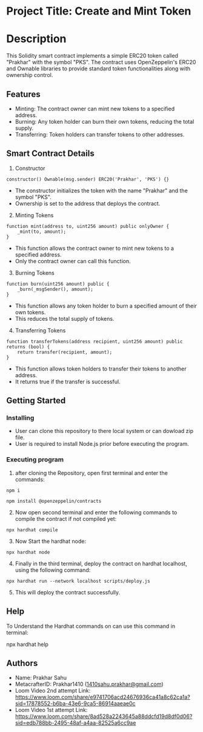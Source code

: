 # Project Title: Create and Mint Token

# Description
This Solidity smart contract implements a simple ERC20 token called "Prakhar" with the symbol "PKS". The contract uses OpenZeppelin's ERC20 and Ownable libraries to provide standard token functionalities along with ownership control.

## Features
* Minting: The contract owner can mint new tokens to a specified address.
* Burning: Any token holder can burn their own tokens, reducing the total supply.
* Transferring: Token holders can transfer tokens to other addresses.

## Smart Contract Details
1. Constructor
```shell 
constructor() Ownable(msg.sender) ERC20('Prakhar', 'PKS') {}
```
* The constructor initializes the token with the name "Prakhar" and the symbol "PKS".
* Ownership is set to the address that deploys the contract.
2. Minting Tokens
```shell
function mint(address to, uint256 amount) public onlyOwner {
    _mint(to, amount);
}
```
* This function allows the contract owner to mint new tokens to a specified address.
* Only the contract owner can call this function.
3. Burning Tokens
```shell
function burn(uint256 amount) public {
    _burn(_msgSender(), amount);
}
```
* This function allows any token holder to burn a specified amount of their own tokens.
* This reduces the total supply of tokens.
4. Transferring Tokens
```shell
function transferTokens(address recipient, uint256 amount) public returns (bool) {
    return transfer(recipient, amount);
}
```
* This function allows token holders to transfer their tokens to another address.
* It returns true if the transfer is successful.
     

## Getting Started

### Installing

* User can clone this repository to there local system or can dowload zip file.
* User is required to install Node.js prior before executing the program.


### Executing program

1. after cloning the Repository, open first terminal and enter the commands: 

```shell
npm i
```
```shell
npm install @openzeppelin/contracts
```
2. Now open second terminal and enter the following commands to compile the contract if not compiled yet:

```shell
npx hardhat compile
```
3. Now Start the hardhat node:

```shell
npx hardhat node
```
4. Finally in the third terminal, deploy the contract on hardhat localhost, using the following command:

```shell
npx hardhat run --network localhost scripts/deploy.js
```
5. This will deploy the contract successfully.

## Help

To Understand the Hardhat commands on can use this command in terminal:


npx hardhat help


## Authors

* Name: Prakhar Sahu
* MetacrafterID: Prakhar1410 (1410sahu.prakhar@gmail.com)
* Loom Video 2nd attempt Link: https://www.loom.com/share/e9741706acd24676936ca41a8c62ca1a?sid=17878552-b6ba-43e6-9ca5-86914aaeae0c
* Loom Video 1st attempt Link: https://www.loom.com/share/8ad528a2243645a88ddcfd19d8df0d06?sid=edb788bb-2495-48af-a4aa-82525a6cc9ae




